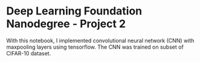 # Deep Learning Foundation Nanodegree - Project 2

With this notebook, I implemented convolutional neural network (CNN) with maxpooling layers using tensorflow. The CNN was trained on subset of CIFAR-10 dataset.
